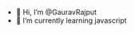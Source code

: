 - 👋 Hi, I’m @GauravRajput
- 🌱 I’m currently learning javascript

<!---
GauravRajpt/GauravRajpt is a ✨ special ✨ repository because its `README.md` (this file) appears on your GitHub profile.
You can click the Preview link to take a look at your changes.
--->
